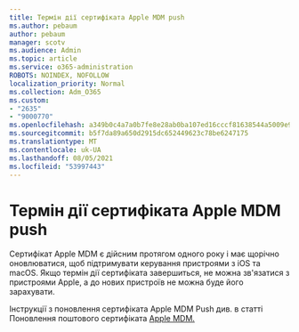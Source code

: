 ```yaml
---
title: Термін дії сертифіката Apple MDM push
ms.author: pebaum
author: pebaum
manager: scotv
ms.audience: Admin
ms.topic: article
ms.service: o365-administration
ROBOTS: NOINDEX, NOFOLLOW
localization_priority: Normal
ms.collection: Adm_O365
ms.custom:
- "2635"
- "9000770"
ms.openlocfilehash: a349b0c4a7a0b7fe8e28ab0ba107ed16cccf81638544a5009e93fab66094fac4
ms.sourcegitcommit: b5f7da89a650d2915dc652449623c78be6247175
ms.translationtype: MT
ms.contentlocale: uk-UA
ms.lasthandoff: 08/05/2021
ms.locfileid: "53997443"
---
```

# <a name="your-apple-mdm-push-certificate-has-expired"></a>Термін дії сертифіката Apple MDM push

Сертифікат Apple MDM є дійсним протягом одного року і має щорічно оновлюватися, щоб підтримувати керування пристроями з iOS та macOS. Якщо термін дії сертифіката завершиться, не можна зв'язатися з пристроями Apple, а до нових пристроїв не можна буде його зарахувати.

Інструкції з поновлення сертифіката Apple MDM Push див. в статті Поновлення поштового сертифіката [Apple MDM.](https://docs.microsoft.com/intune/apple-mdm-push-certificate-get#renew-apple-mdm-push-certificate)